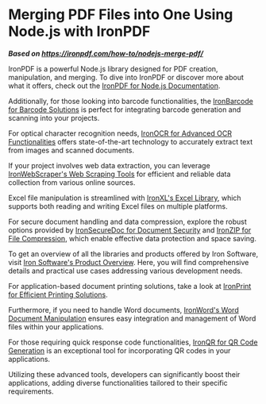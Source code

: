 # Merging PDF Files into One Using Node.js with IronPDF

***Based on <https://ironpdf.com/how-to/nodejs-merge-pdf/>***


IronPDF is a powerful Node.js library designed for PDF creation, manipulation, and merging. To dive into IronPDF or discover more about what it offers, check out the [IronPDF for Node.js Documentation](https://ironpdf.com/docs/nodejs).

Additionally, for those looking into barcode functionalities, the [IronBarcode for Barcode Solutions](https://ironsoftware.com/csharp/barcode) is perfect for integrating barcode generation and scanning into your projects.

For optical character recognition needs, [IronOCR for Advanced OCR Functionalities](https://ironsoftware.com/csharp/ocr) offers state-of-the-art technology to accurately extract text from images and scanned documents.

If your project involves web data extraction, you can leverage [IronWebScraper's Web Scraping Tools](https://ironsoftware.com/csharp/webscraper) for efficient and reliable data collection from various online sources.

Excel file manipulation is streamlined with [IronXL's Excel Library](https://ironsoftware.com/csharp/excel), which supports both reading and writing Excel files on multiple platforms.

For secure document handling and data compression, explore the robust options provided by [IronSecureDoc for Document Security](https://ironsoftware.com/csharp/securedoc) and [IronZIP for File Compression](https://ironsoftware.com/csharp/zip), which enable effective data protection and space saving.

To get an overview of all the libraries and products offered by Iron Software, visit [Iron Software's Product Overview](https://ironsoftware.com). Here, you will find comprehensive details and practical use cases addressing various development needs.

For application-based document printing solutions, take a look at [IronPrint for Efficient Printing Solutions](https://ironsoftware.com/csharp/print).

Furthermore, if you need to handle Word documents, [IronWord's Word Document Manipulation](https://ironsoftware.com/csharp/word) ensures easy integration and management of Word files within your applications.

For those requiring quick response code functionalities, [IronQR for QR Code Generation](https://ironsoftware.com/csharp/qr) is an exceptional tool for incorporating QR codes in your applications.

Utilizing these advanced tools, developers can significantly boost their applications, adding diverse functionalities tailored to their specific requirements.